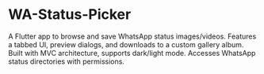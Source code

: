 # WA-Status-Picker
A Flutter app to browse and save WhatsApp status images/videos. Features a tabbed UI, preview dialogs, and downloads to a custom gallery album. Built with MVC architecture, supports dark/light mode. Accesses WhatsApp status directories with permissions.

